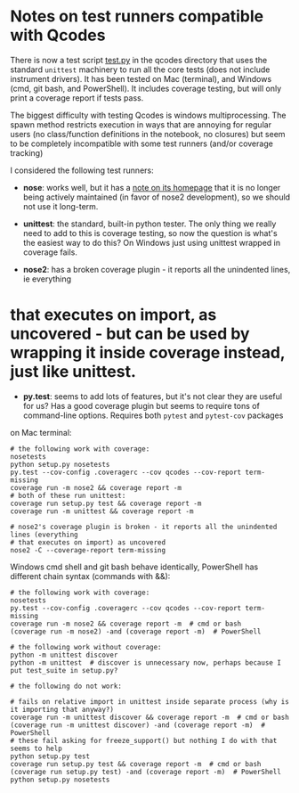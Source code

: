# Notes on test runners compatible with Qcodes

There is now a test script [test.py](qcodes/test.py) in the qcodes directory that uses the standard `unittest` machinery to run all the core tests (does not include instrument drivers). It has been tested on Mac (terminal), and Windows (cmd, git bash, and PowerShell). It includes coverage testing, but will only print a coverage report if tests pass.

The biggest difficulty with testing Qcodes is windows multiprocessing. The spawn method restricts execution in ways that are annoying for regular users (no class/function definitions in the notebook, no closures) but seem to be completely incompatible with some test runners (and/or coverage tracking)

I considered the following test runners:
- **nose**: works well, but it has a [note on its homepage](https://nose.readthedocs.org/en/latest/) that it is no longer being actively maintained (in favor of nose2 development), so we should not use it long-term.

- **unittest**: the standard, built-in python tester. The only thing we really need to add to this is coverage testing, so now the question is what's the easiest way to do this? On Windows just using unittest wrapped in coverage fails.

- **nose2**: has a broken coverage plugin - it reports all the unindented lines, ie everything
# that executes on import, as uncovered - but can be used by wrapping it inside coverage instead, just like unittest.

- **py.test**: seems to add lots of features, but it's not clear they are useful for us? Has a good coverage plugin but seems to require tons of command-line options. Requires both `pytest` and `pytest-cov` packages

on Mac terminal:
```
# the following work with coverage:
nosetests
python setup.py nosetests
py.test --cov-config .coveragerc --cov qcodes --cov-report term-missing
coverage run -m nose2 && coverage report -m
# both of these run unittest:
coverage run setup.py test && coverage report -m
coverage run -m unittest && coverage report -m

# nose2's coverage plugin is broken - it reports all the unindented lines (everything
# that executes on import) as uncovered
nose2 -C --coverage-report term-missing
```

Windows cmd shell and git bash behave identically, PowerShell has different chain syntax (commands with &&):
```
# the following work with coverage:
nosetests
py.test --cov-config .coveragerc --cov qcodes --cov-report term-missing
coverage run -m nose2 && coverage report -m  # cmd or bash
(coverage run -m nose2) -and (coverage report -m)  # PowerShell

# the following work without coverage:
python -m unittest discover
python -m unittest  # discover is unnecessary now, perhaps because I put test_suite in setup.py?

# the following do not work:

# fails on relative import in unittest inside separate process (why is it importing that anyway?)
coverage run -m unittest discover && coverage report -m  # cmd or bash
(coverage run -m unittest discover) -and (coverage report -m)  # PowerShell
# these fail asking for freeze_support() but nothing I do with that seems to help
python setup.py test
coverage run setup.py test && coverage report -m  # cmd or bash
(coverage run setup.py test) -and (coverage report -m)  # PowerShell
python setup.py nosetests
```
